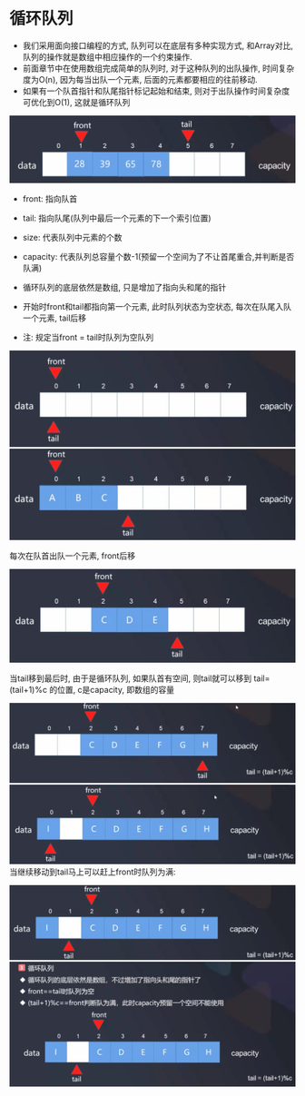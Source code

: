 # 循环队列

- 我们采用面向接口编程的方式, 队列可以在底层有多种实现方式, 和Array对比, 队列的操作就是数组中相应操作的一个约束操作.  
- 前面章节中在使用数组完成简单的队列时, 对于这种队列的出队操作, 时间复杂度为O(n), 因为每当出队一个元素, 后面的元素都要相应的往前移动. 
- 如果有一个队首指针和队尾指针标记起始和结束, 则对于出队操作时间复杂度可优化到O(1), 这就是循环队列   

![](../images/33.png)
- front: 指向队首
- tail: 指向队尾(队列中最后一个元素的下一个索引位置)
- size: 代表队列中元素的个数
- capacity: 代表队列总容量个数-1(预留一个空间为了不让首尾重合,并判断是否队满)

- 循环队列的底层依然是数组, 只是增加了指向头和尾的指针
- 开始时front和tail都指向第一个元素, 此时队列状态为空状态, 每次在队尾入队一个元素, tail后移
- 注: 规定当front = tail时队列为空队列

![](../images/34.png)
![](../images/35.png)

每次在队首出队一个元素, front后移

![](../images/36.png)

当tail移到最后时, 由于是循环队列, 如果队首有空间, 则tail就可以移到 tail=(tail+1)%c 的位置, c是capacity, 即数组的容量

![](../images/37.png)
![](../images/38.png)
当继续移动到tail马上可以赶上front时队列为满: 

![](../images/39.png)
![](../images/40.png)

